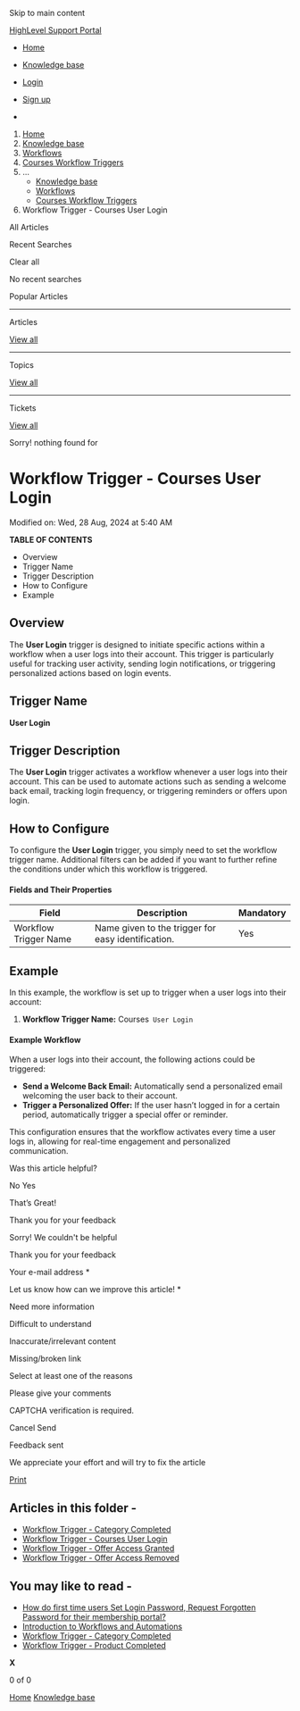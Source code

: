 Skip to main content

[ HighLevel Support Portal ](https://help.gohighlevel.com)

  * [ Home ](/support/home)
  * [ Knowledge base ](/support/solutions)

  * [Login](/support/login)
  * [Sign up](/support/signup)
  * 

  1. [Home](/support/home)
  2. [Knowledge base](/support/solutions)
  3. [Workflows](/support/solutions/48000455132)
  4. [Courses Workflow Triggers](/support/solutions/folders/155000000741)
  5. ... 
     * [Knowledge base](/support/solutions)
     * [Workflows](/support/solutions/48000455132)
     * [Courses Workflow Triggers](/support/solutions/folders/155000000741)
  6. Workflow Trigger - Courses User Login

All  Articles 

Recent Searches

Clear all

No recent searches

Popular Articles

* * *

Articles

[View all](/support/search/solutions)

* * *

Topics

[View all](/support/search/topics)

* * *

Tickets

[View all](/support/search/tickets)

Sorry! nothing found for   

# Workflow Trigger - Courses User Login

Modified on: Wed, 28 Aug, 2024 at 5:40 AM

**TABLE OF CONTENTS**

  * Overview
  * Trigger Name
  * Trigger Description
  * How to Configure
  * Example

##   

## Overview

The **User Login** trigger is designed to initiate specific actions within a workflow when a user logs into their account. This trigger is particularly useful for tracking user activity, sending login notifications, or triggering personalized actions based on login events.

## Trigger Name

**User Login**

##   

## Trigger Description

The **User Login** trigger activates a workflow whenever a user logs into their account. This can be used to automate actions such as sending a welcome back email, tracking login frequency, or triggering reminders or offers upon login.

## How to Configure

To configure the **User Login** trigger, you simply need to set the workflow trigger name. Additional filters can be added if you want to further refine the conditions under which this workflow is triggered.

####   

#### **Fields and Their Properties**

Field| Description| Mandatory  
---|---|---  
Workflow Trigger Name| Name given to the trigger for easy identification.| Yes  

##   

## Example

In this example, the workflow is set up to trigger when a user logs into their account:

  1. **Workflow Trigger Name:**  Courses` User Login`

####   

#### **Example Workflow**

When a user logs into their account, the following actions could be triggered:

  * **Send a Welcome Back Email:** Automatically send a personalized email welcoming the user back to their account.
  * **Trigger a Personalized Offer:** If the user hasn’t logged in for a certain period, automatically trigger a special offer or reminder.

This configuration ensures that the workflow activates every time a user logs in, allowing for real-time engagement and personalized communication.

Was this article helpful?

No  Yes 

That’s Great!

Thank you for your feedback

Sorry! We couldn't be helpful

Thank you for your feedback

Your e-mail address *

Let us know how can we improve this article! *

Need more information 

Difficult to understand 

Inaccurate/irrelevant content 

Missing/broken link 

Select at least one of the reasons 

Please give your comments 

CAPTCHA verification is required. 

Cancel  Send 

Feedback sent

We appreciate your effort and will try to fix the article

[Print](javascript:print\(\))

## Articles in this folder -

  * [Workflow Trigger - Category Completed](/support/solutions/articles/155000002671-workflow-trigger-category-completed)
  * [Workflow Trigger - Courses User Login](/support/solutions/articles/155000003099-workflow-trigger-courses-user-login)
  * [Workflow Trigger - Offer Access Granted](/support/solutions/articles/155000003250-workflow-trigger-offer-access-granted)
  * [Workflow Trigger - Offer Access Removed](/support/solutions/articles/155000003251-workflow-trigger-offer-access-removed)

## You may like to read -

  * [How do first time users Set Login Password, Request Forgotten Password for their membership portal?](/support/solutions/articles/155000002847-how-do-first-time-users-set-login-password-request-forgotten-password-for-their-membership-portal-)
  * [Introduction to Workflows and Automations](/support/solutions/articles/155000002445-introduction-to-workflows-and-automations)
  * [Workflow Trigger - Category Completed](/support/solutions/articles/155000002671-workflow-trigger-category-completed)
  * [Workflow Trigger - Product Completed](/support/solutions/articles/155000003258-workflow-trigger-product-completed)

**X**

0 of 0 []()

[Home](/support/home) [Knowledge base](/support/solutions)
